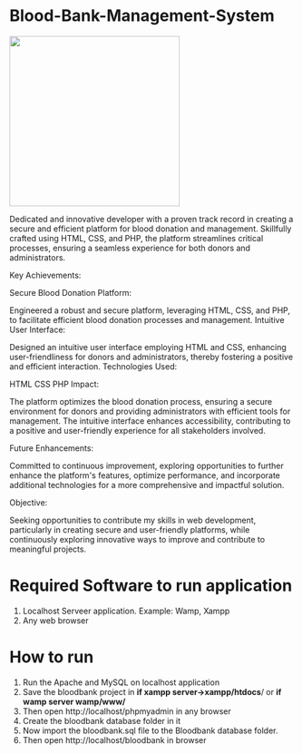 # Blood-Bank-Management-System

<img src="https://d112y698adiu2z.cloudfront.net/photos/production/software_photos/002/419/222/datas/original.jpg" height="300"/>

Dedicated and innovative developer with a proven track record in creating a secure and efficient platform for blood donation and management. Skillfully crafted using HTML, CSS, and PHP, the platform streamlines critical processes, ensuring a seamless experience for both donors and administrators.

Key Achievements:

Secure Blood Donation Platform:

Engineered a robust and secure platform, leveraging HTML, CSS, and PHP, to facilitate efficient blood donation processes and management.
Intuitive User Interface:

Designed an intuitive user interface employing HTML and CSS, enhancing user-friendliness for donors and administrators, thereby fostering a positive and efficient interaction.
Technologies Used:

HTML
CSS
PHP
Impact:

The platform optimizes the blood donation process, ensuring a secure environment for donors and providing administrators with efficient tools for management. The intuitive interface enhances accessibility, contributing to a positive and user-friendly experience for all stakeholders involved.

Future Enhancements:

Committed to continuous improvement, exploring opportunities to further enhance the platform's features, optimize performance, and incorporate additional technologies for a more comprehensive and impactful solution.

Objective:

Seeking opportunities to contribute my skills in web development, particularly in creating secure and user-friendly platforms, while continuously exploring innovative ways to improve and contribute to meaningful projects.

# Required Software to run application
1. Localhost Serveer application. Example: Wamp, Xampp
2. Any web browser
# How to run
1. Run the Apache and MySQL on localhost application
2. Save the bloodbank project in **if xampp server->xampp/htdocs**/ or **if wamp server wamp/www/**
3. Then open http://localhost/phpmyadmin in any browser
4. Create the bloodbank database folder in it
5. Now import the bloodbank.sql file to the Bloodbank database folder.
6. Then open http://localhost/bloodbank in browser
